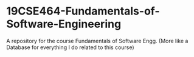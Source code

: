 # 19CSE464-Fundamentals-of-Software-Engineering
A repository for the course Fundamentals of Software Engg. (More like a Database for everything I do related to this course)
